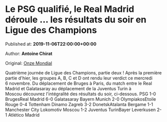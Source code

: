 
# Le PSG qualifié, le Real Madrid déroule ... les résultats du soir en Ligue des Champions

Published at: **2019-11-06T22:00:00+00:00**

Author: **Antoine Chirat**

Original: [Onze Mondial](http://www.onzemondial.com/ligue-des-champions/le-psg-qualifie-le-real-deroule-les-resultats-du-soir-en-ligue-des-champions-201844)

Quatrième journée de Ligue des Champions, partie deux ! Après la première partie d'hier, les groupes A, B, C et D ont rendu leur verdict ce mercredi 6 novembre. Du déplacement de Bruges à Paris, du match entre le Real Madrid et Galatasaray au déplacement de la Juventus Turin à Moscou découvrez l'intégralité des résultats du soir, ci-dessous.
PSG 1-0 BrugesReal Madrid 6-0 Galatasaray
Bayern Munich 2-0 OlympiakosEtoile Rouge 0-4 Tottenham
Dinamo Zagreb 3-2 DonetskAtalanta Bergame 1-1 Manchester City
Lokomotiv Moscou 1-2 Juventus TurinBayer Leverkusen 2-1 Atlético Madrid
